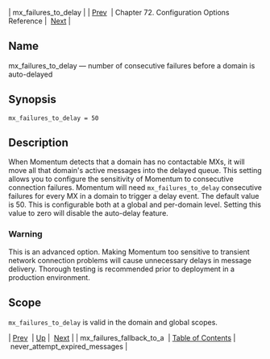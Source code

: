 | mx_failures_to_delay |
| [Prev](conf.ref.mx_failures_fallback_to_a)  | Chapter 72. Configuration Options Reference |  [Next](conf.ref.never_attempt_expired_messages) |

<a name="conf.ref.mx_failures_to_delay"></a>
## Name

mx_failures_to_delay — number of consecutive failures before a domain is auto-delayed

## Synopsis

`mx_failures_to_delay = 50`

<a name="idp25605792"></a>
## Description

When Momentum detects that a domain has no contactable MXs, it will move all that domain's active messages into the delayed queue. This setting allows you to configure the sensitivity of Momentum to consecutive connection failures. Momentum will need `mx_failures_to_delay` consecutive failures for every MX in a domain to trigger a delay event. The default value is 50\. This is configurable both at a global and per-domain level. Setting this value to zero will disable the auto-delay feature.

### Warning

This is an advanced option. Making Momentum too sensitive to transient network connection problems will cause unnecessary delays in message delivery. Thorough testing is recommended prior to deployment in a production environment.

<a name="idp25609680"></a>
## Scope

`mx_failures_to_delay` is valid in the domain and global scopes.

| [Prev](conf.ref.mx_failures_fallback_to_a)  | [Up](config.options.ref) |  [Next](conf.ref.never_attempt_expired_messages) |
| mx_failures_fallback_to_a  | [Table of Contents](index) |  never_attempt_expired_messages |


